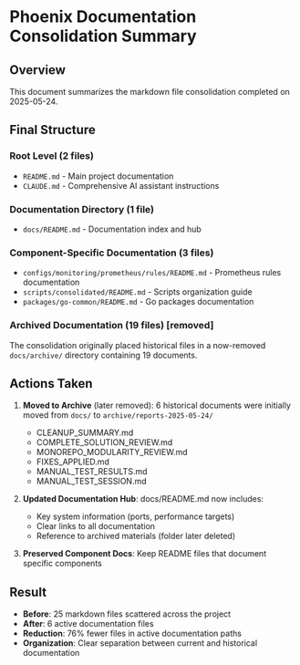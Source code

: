 # Phoenix Documentation Consolidation Summary

## Overview
This document summarizes the markdown file consolidation completed on 2025-05-24.

## Final Structure

### Root Level (2 files)
- `README.md` - Main project documentation
- `CLAUDE.md` - Comprehensive AI assistant instructions

### Documentation Directory (1 file)
- `docs/README.md` - Documentation index and hub

### Component-Specific Documentation (3 files)
- `configs/monitoring/prometheus/rules/README.md` - Prometheus rules documentation
- `scripts/consolidated/README.md` - Scripts organization guide  
- `packages/go-common/README.md` - Go packages documentation

### Archived Documentation (19 files) [removed]
The consolidation originally placed historical files in a now-removed `docs/archive/` directory containing 19 documents.

## Actions Taken

1. **Moved to Archive** (later removed): 6 historical documents were initially moved from `docs/` to `archive/reports-2025-05-24/`
   - CLEANUP_SUMMARY.md
   - COMPLETE_SOLUTION_REVIEW.md
   - MONOREPO_MODULARITY_REVIEW.md
   - FIXES_APPLIED.md
   - MANUAL_TEST_RESULTS.md
   - MANUAL_TEST_SESSION.md

2. **Updated Documentation Hub**: docs/README.md now includes:
   - Key system information (ports, performance targets)
   - Clear links to all documentation
   - Reference to archived materials (folder later deleted)

3. **Preserved Component Docs**: Keep README files that document specific components

## Result
- **Before**: 25 markdown files scattered across the project
- **After**: 6 active documentation files
- **Reduction**: 76% fewer files in active documentation paths
- **Organization**: Clear separation between current and historical documentation
